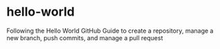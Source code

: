 # hello-world
Following the Hello World GitHub Guide to create a repository, manage a new branch, push commits, and manage a pull request
